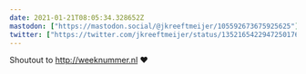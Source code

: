 ```yaml
---
date: 2021-01-21T08:05:34.328652Z
mastodon: ["https://mastodon.social/@jkreeftmeijer/105592673675925625"]
twitter: ["https://twitter.com/jkreeftmeijer/status/1352165422947250176"]
---
```

Shoutout to http://weeknummer.nl ❤️
